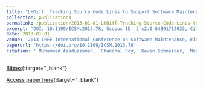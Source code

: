 ```yaml
---
title: "LHDiff: Tracking Source Code Lines to Support Software Maintenance Activities"
collection: publications
permalink: /publication/2013-01-01-LHDiff-Tracking-Source-Code-Lines-to-Support-Software-Maintenance-Activities
excerpt: 'DOI: 10.1109/ICSM.2013.78, Scopus ID: 2-s2.0-84891712033, Cited by: 2'
date: 2013-01-01
venue: '2013 IEEE International Conference on Software Maintenance, Eindhoven, The Netherlands, September 22-28, 2013'
paperurl: 'https://doi.org/10.1109/ICSM.2013.78'
citation: ' Muhammad Asaduzzaman,  Chanchal Roy,  Kevin Schneider,  Massimiliano Di Penta, &quot;LHDiff: Tracking Source Code Lines to Support Software Maintenance Activities.&quot; 2013 IEEE International Conference on Software Maintenance, Eindhoven, The Netherlands, September 22-28, 2013, 2013.'
---
```

[Bibtex](https://dblp.org/rec/bib/conf/icsm/AsaduzzamanRSP13a){:target="_blank"}

[Access paper here](https://doi.org/10.1109/ICSM.2013.78){:target="_blank"}
